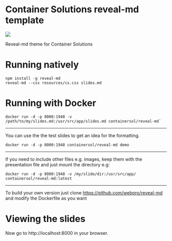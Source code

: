 # Container Solutions reveal-md template

[![](https://images.microbadger.com/badges/image/containersol/reveal-md.svg)](http://microbadger.com/images/containersol/reveal-md "Get your own image badge on microbadger.com")

Reveal-md theme for Container Solutions

# Running natively

```
npm install -g reveal-md
reveal-md --css resources/cs.css slides.md
```

# Running with Docker

```
docker run -d -p 8000:1948 -v /path/to/my/slides.md:/usr/src/app/slides.md containersol/reveal-md`
```
---

You can use the the test slides to get an idea for the formatting.

```
docker run -d -p 8000:1948 containersol/reveal-md demo
```

---

If you need to include other files e.g. images, keep them with the presentation file and just mount the directory e.g:

```
docker run -d -p 8000:1948 -v /my/slide/dir:/usr/src/app/ containersol/reveal-md:latest
```

---

To build your own version just clone https://github.com/webpro/reveal-md and modify the Dockerfile as you want

# Viewing the slides

Now go to http://localhost:8000 in your browser.

